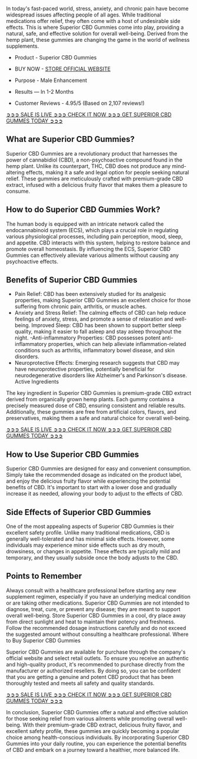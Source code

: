 In today's fast-paced world, stress, anxiety, and chronic pain have become widespread issues affecting people of all ages. While traditional medications offer relief, they often come with a host of undesirable side effects. This is where Superior CBD Gummies come into play, providing a natural, safe, and effective solution for overall well-being. Derived from the hemp plant, these gummies are changing the game in the world of wellness supplements.

- Product - Superior CBD Gummies

- BUY NOW - [STORE OFFICIAL WEBSITE](https://farmscbdoil.com/superior-cbd-gummies/)

- Purpose - Male Enhancement

- Results — In 1-2 Months

- Customer Reviews - 4.95/5 (Based on 2,107 reviews!)

[➲➲➲ SALE IS LIVE ➲➲➲ CHECK IT NOW ➲➲➲ GET SUPERIOR CBD GUMMES TODAY ➲➲➲](https://farmscbdoil.com/superior-cbd-gummies/)

## What are Superior CBD Gummies?

Superior CBD Gummies are a revolutionary product that harnesses the power of cannabidiol (CBD), a non-psychoactive compound found in the hemp plant. Unlike its counterpart, THC, CBD does not produce any mind-altering effects, making it a safe and legal option for people seeking natural relief. These gummies are meticulously crafted with premium-grade CBD extract, infused with a delicious fruity flavor that makes them a pleasure to consume.

## How to do Superior CBD Gummies Work?

The human body is equipped with an intricate network called the endocannabinoid system (ECS), which plays a crucial role in regulating various physiological processes, including pain perception, mood, sleep, and appetite. CBD interacts with this system, helping to restore balance and promote overall homeostasis. By influencing the ECS, Superior CBD Gummies can effectively alleviate various ailments without causing any psychoactive effects.

## Benefits of Superior CBD Gummies

- Pain Relief: CBD has been extensively studied for its analgesic properties, making Superior CBD Gummies an excellent choice for those suffering from chronic pain, arthritis, or muscle aches. 
- Anxiety and Stress Relief: The calming effects of CBD can help reduce feelings of anxiety, stress, and promote a sense of relaxation and well-being. Improved Sleep: CBD has been shown to support better sleep quality, making it easier to fall asleep and stay asleep throughout the night.
-Anti-inflammatory Properties: CBD possesses potent anti-inflammatory properties, which can help alleviate inflammation-related conditions such as arthritis, inflammatory bowel disease, and skin disorders.
- Neuroprotective Effects: Emerging research suggests that CBD may have neuroprotective properties, potentially beneficial for neurodegenerative disorders like Alzheimer's and Parkinson's disease. Active Ingredients

The key ingredient in Superior CBD Gummies is premium-grade CBD extract derived from organically grown hemp plants. Each gummy contains a precisely measured dose of CBD, ensuring consistent and reliable results. Additionally, these gummies are free from artificial colors, flavors, and preservatives, making them a safe and natural choice for overall well-being.

[➲➲➲ SALE IS LIVE ➲➲➲ CHECK IT NOW ➲➲➲ GET SUPERIOR CBD GUMMES TODAY ➲➲➲](https://farmscbdoil.com/superior-cbd-gummies/)

## How to Use Superior CBD Gummies

Superior CBD Gummies are designed for easy and convenient consumption. Simply take the recommended dosage as indicated on the product label, and enjoy the delicious fruity flavor while experiencing the potential benefits of CBD. It's important to start with a lower dose and gradually increase it as needed, allowing your body to adjust to the effects of CBD.

## Side Effects of Superior CBD Gummies

One of the most appealing aspects of Superior CBD Gummies is their excellent safety profile. Unlike many traditional medications, CBD is generally well-tolerated and has minimal side effects. However, some individuals may experience minor side effects such as dry mouth, drowsiness, or changes in appetite. These effects are typically mild and temporary, and they usually subside once the body adjusts to the CBD.

## Points to Remember

Always consult with a healthcare professional before starting any new supplement regimen, especially if you have an underlying medical condition or are taking other medications. Superior CBD Gummies are not intended to diagnose, treat, cure, or prevent any disease; they are meant to support overall well-being. Store Superior CBD Gummies in a cool, dry place away from direct sunlight and heat to maintain their potency and freshness. Follow the recommended dosage instructions carefully and do not exceed the suggested amount without consulting a healthcare professional. Where to Buy Superior CBD Gummies

Superior CBD Gummies are available for purchase through the company's official website and select retail outlets. To ensure you receive an authentic and high-quality product, it's recommended to purchase directly from the manufacturer or authorized resellers. By doing so, you can be confident that you are getting a genuine and potent CBD product that has been thoroughly tested and meets all safety and quality standards.

[➲➲➲ SALE IS LIVE ➲➲➲ CHECK IT NOW ➲➲➲ GET SUPERIOR CBD GUMMES TODAY ➲➲➲](https://farmscbdoil.com/superior-cbd-gummies/)

In conclusion, Superior CBD Gummies offer a natural and effective solution for those seeking relief from various ailments while promoting overall well-being. With their premium-grade CBD extract, delicious fruity flavor, and excellent safety profile, these gummies are quickly becoming a popular choice among health-conscious individuals. By incorporating Superior CBD Gummies into your daily routine, you can experience the potential benefits of CBD and embark on a journey toward a healthier, more balanced life.
